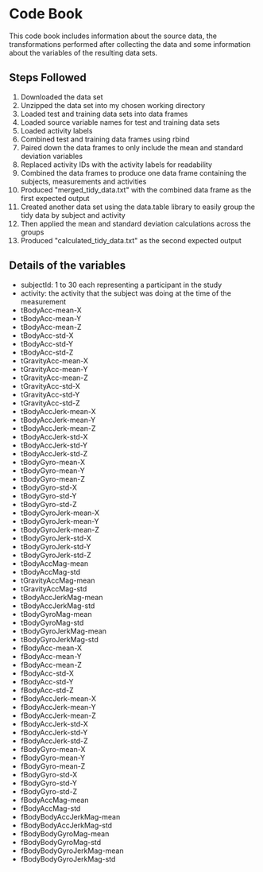 Code Book
=========

This code book includes information about the source data, the transformations performed after collecting the data and some information about the variables of the resulting data sets.

Steps Followed
--------------

1. Downloaded the data set
2. Unzipped the data set into my chosen working directory
3. Loaded test and training data sets into data frames
4. Loaded source variable names for test and training data sets
5. Loaded activity labels
6. Combined test and training data frames using rbind
7. Paired down the data frames to only include the mean and standard deviation variables
8. Replaced activity IDs with the activity labels for readability
9. Combined the data frames to produce one data frame containing the subjects, measurements and activities
10. Produced "merged_tidy_data.txt" with the combined data frame as the first expected output
11. Created another data set using the data.table library to easily group the tidy data by subject and activity
12. Then applied the mean and standard deviation calculations across the groups
13. Produced "calculated_tidy_data.txt" as the second expected output


Details of the variables
---------

- subjectId: 1 to 30 each representing a participant in the study
- activity: the activity that the subject was doing at the time of the measurement
- tBodyAcc-mean-X        
- tBodyAcc-mean-Y
- tBodyAcc-mean-Z
- tBodyAcc-std-X
- tBodyAcc-std-Y
- tBodyAcc-std-Z
- tGravityAcc-mean-X
- tGravityAcc-mean-Y
- tGravityAcc-mean-Z
- tGravityAcc-std-X
- tGravityAcc-std-Y
- tGravityAcc-std-Z
- tBodyAccJerk-mean-X
- tBodyAccJerk-mean-Y
- tBodyAccJerk-mean-Z
- tBodyAccJerk-std-X
- tBodyAccJerk-std-Y
- tBodyAccJerk-std-Z
- tBodyGyro-mean-X
- tBodyGyro-mean-Y
- tBodyGyro-mean-Z
- tBodyGyro-std-X
- tBodyGyro-std-Y
- tBodyGyro-std-Z
- tBodyGyroJerk-mean-X
- tBodyGyroJerk-mean-Y
- tBodyGyroJerk-mean-Z
- tBodyGyroJerk-std-X
- tBodyGyroJerk-std-Y
- tBodyGyroJerk-std-Z
- tBodyAccMag-mean
- tBodyAccMag-std
- tGravityAccMag-mean
- tGravityAccMag-std
- tBodyAccJerkMag-mean
- tBodyAccJerkMag-std
- tBodyGyroMag-mean
- tBodyGyroMag-std
- tBodyGyroJerkMag-mean
- tBodyGyroJerkMag-std
- fBodyAcc-mean-X
- fBodyAcc-mean-Y
- fBodyAcc-mean-Z
- fBodyAcc-std-X
- fBodyAcc-std-Y
- fBodyAcc-std-Z
- fBodyAccJerk-mean-X
- fBodyAccJerk-mean-Y
- fBodyAccJerk-mean-Z
- fBodyAccJerk-std-X
- fBodyAccJerk-std-Y
- fBodyAccJerk-std-Z
- fBodyGyro-mean-X
- fBodyGyro-mean-Y
- fBodyGyro-mean-Z
- fBodyGyro-std-X
- fBodyGyro-std-Y
- fBodyGyro-std-Z
- fBodyAccMag-mean
- fBodyAccMag-std
- fBodyBodyAccJerkMag-mean
- fBodyBodyAccJerkMag-std
- fBodyBodyGyroMag-mean
- fBodyBodyGyroMag-std
- fBodyBodyGyroJerkMag-mean
- fBodyBodyGyroJerkMag-std
